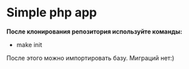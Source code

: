 # Simple php app

**После клонирования репозитория используйте команды:**

  - make init
  
После этого можно импортировать базу. Миграций нет:)
